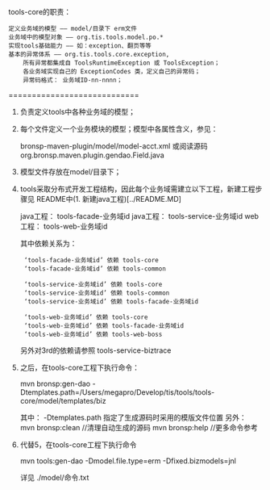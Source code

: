 
tools-core的职责：
	
	定义业务域的模型 —— model/目录下 erm文件
	业务域中的模型对象 —— org.tis.tools.model.po.*
	实现tools基础能力 —— 如：exception、翻页等等
	基本的异常体系 —— org.tis.tools.core.exception,
		所有异常都集成自 ToolsRuntimeException 或 ToolsException；
		各业务域实现自己的 ExceptionCodes 类，定义自己的异常码；
		异常码格式： 业务域ID-nn-nnnn；
	
	


============================

1. 负责定义tools中各种业务域的模型；

2. 每个文件定义一个业务模块的模型；模型中各属性含义，参见： 
	
	bronsp-maven-plugin/model/model-acct.xml
	或阅读源码 org.bronsp.maven.plugin.gendao.Field.java
	
3. 模型文件存放在model/目录下；

4. tools采取分布式开发工程结构，因此每个业务域需建立以下工程，新建工程步骤见 README中(1. 新建java工程)[../README.MD]
	
	java工程： tools-facade-业务域id
	java工程： tools-service-业务域id
	web工程：  tools-web-业务域id
	
	其中依赖关系为：
	
		‘tools-facade-业务域id’ 依赖 tools-core
		‘tools-facade-业务域id’ 依赖 tools-common
		
		‘tools-service-业务域id’ 依赖 tools-core
		‘tools-service-业务域id’ 依赖 tools-common
		‘tools-service-业务域id’ 依赖 tools-facade-业务域id

		‘tools-web-业务域id’ 依赖 tools-core
		‘tools-web-业务域id’ 依赖 tools-facade-业务域id
		‘tools-web-业务域id’ 依赖 tools-web-boss
		
		
	另外对3rd的依赖请参照 tools-service-biztrace 
	
5. 之后，在tools-core工程下执行命令： 
	
	mvn bronsp:gen-dao -Dtemplates.path=/Users/megapro/Develop/tis/tools/tools-core/model/templates/biz
	
	其中： -Dtemplates.path 指定了生成源码时采用的模版文件位置
	另外：
	mvn bronsp:clean  //清理自动生成的源码
	mvn bronsp:help   //更多命令参考 

6. 代替5，在tools-core工程下执行命令
	
	mvn tools:gen-dao -Dmodel.file.type=erm -Dfixed.bizmodels=jnl
	
	详见 ./model/命令.txt
	